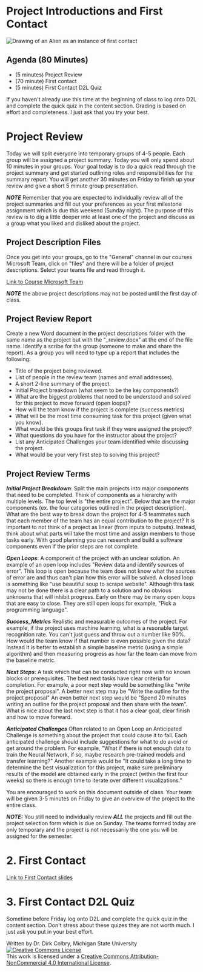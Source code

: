 #  Project Introductions and First Contact


![Drawing of an Alien as an instance of first contact](https://lh6.googleusercontent.com/QaFKjplF03tmwvNIqhoHE1H5q-ntqNx6Bbc5fm5_b1KmUiJwPBq6y4KSQDFjrK4adxJozhjTeMlt68CtEKGpW_eFiO3-7k53xnU5JqIU9maUk_LR_82mMPfqqBwjnUkNMw=w488)


## Agenda (80 Minutes)

- (5 minutes) Project Review
- (70 minute) First contact 
- (5 minutes) First Contact D2L Quiz

If you haven't already use this time at the beginning of class to log onto D2L and complete the quick quiz in the content section.  Grading is based on effort and completeness.  I just ask that you try your best.



# Project Review

Today we will split everyone into temporary groups of 4-5 people.  Each group will be assigned a project summary.  Today you will only spend about 10 minutes in your groups.  Your goal today is to do a quick read through the project summary and get started outlining roles and responsibilities for the summary report.  You will get another 30 minutes on Friday to finish up your review and give a short 5 minute group presentation.  

 **_NOTE_**  Remember that you are expected to individually review all of the project summaries and fill out your preferences as your first milestone assignment which is due this weekend (Sunday night).  The purpose of this review is to dig a little deeper into at least one of the project and discuss as a group what you liked and disliked about the project. 

## Project Description Files

Once you get into your groups, go to the "General" channel in our courses Microsoft Team, click on "files" and there will be a folder of project descriptions.  Select your teams file and read through it. 

[Link to Course Microsoft Team](https://teams.microsoft.com/l/team/19%3aRRB7sSKDmlZyTBAuTzuQpEmxpGP_Gkxk_xZH_wD_rNY1%40thread.tacv2/conversations?groupId=183b473a-4dc9-414f-8665-20b050c3a058&tenantId=22177130-642f-41d9-9211-74237ad5687d)

 **_NOTE_** the above project descriptions may not be posted until the first day of class.

## Project Review Report

Create a new Word document in the project descriptions folder with the same name as the project but with the "_review.docx" at the end of the file name.  Identify a scribe for the group (someone to make and share the report). As a group you will need to type up a report that includes the following:


- Title of the project being reviewed.
- List of people in the review team (names and email addresses). 
- A short 2-line summary of the project. 
- Initial Project breakdown (what seem to be the key components?)
- What are the biggest problems that need to be understood and solved for this project to move forward (open loops)?
- How will the team know if the project is complete (success metrics)
- What will be the most time consuming task for this project (given what you know).
- What would be this groups first task if they were assigned the project?
- What questions do you have for the instructor about the project?
- List any Anticipated Challenges your team identified while discussing the project.
- What would be your very first step to solving this project? 


## Project Review Terms

**_Initial Project Breakdown_**: Split the main projects into major components that need to be completed.  Think of components as a hierarchy with multiple levels. The top level is "the entire project". Below that are the major components (ex. the four categories outlined in the project description). What are the best way to break down the project for 4-5 teammates such that each member of the team has an equal contribution to the project?  It is important to not think of a project as linear (from inputs to outputs).  Instead, think about what parts will take the most time and assign members to those tasks early. With good planning you can research and build a software components even if the prior steps are not complete. 

**_Open Loops_**:  A component of the project with an unclear solution.  An example of an open loop includes "Review data and identify sources of error".  This loop is open because the team does not know what the sources of error are and thus can't plan how this error will be solved.  A closed loop is something like "use beautiful soup to scrape website".  Although this task may not be done there is a clear path to a solution and no obvious unknowns that will inhibit progress.  Early on there may be many open loops that are easy to close. They are still open loops for example, "Pick a programming language".

**_Success_Metrics_** Realistic and measurable outcomes of the project. For example, if the project uses machine learning, what is a resonable target recognition rate. You can't just guess and throw out a number like 90%. How would the team know if that number is even possible given the data?  Instead it is better to establish a simple baseline metric (using a simple algorithm) and then measuring progress as how far the team can move from the baseline metric.

**_Next Steps_**:  A task which that can be conducted right now with no known blocks or prerequisites.  The best next tasks have clear criteria for completion. For example, a poor next step would be something like "write the project proposal".  A better next step may be "Write the outline for the project proposal" An even better next step would be "Spend 20 minutes writing an outline for the project proposal and then share with the team". What is nice about the last next step is that it has a clear goal, clear finish and how to move forward. 

**_Anticipated Challenges_** Often related to an Open Loop an Anticipated Challenge is something about the project that could cause it to fail.  Each anticipated challenge should include suggestions for what to do avoid or get around the problem.  For example, "What if there is not enough data to train the Neural Network, if so, maybe research pre-trained models and transfer learning?"  Another example would be "It could take a long time to determine the best visualization for this project, make sure preliminary results of the model are obtained early in the project (within the first four weeks) so there is enough time to iterate over different visualizations."

You are encouraged to work on this document outside of class. Your team will be given 3-5 minutes on Friday to give an overview of the project to the entire class. 

**_NOTE:_** You still need to individually review **_ALL_** the projects and fill out the project selection form which is due on Sunday. The teams formed today are only temporary and the project is not necessarily the one you will be assigned for the semester.

# 2. First Contact

[Link to First Contact slides](https://docs.google.com/presentation/d/19Ai35DTNmqjgeKytnT84bsFknKb3eEO1itVMCOEqP3w/edit?usp=sharing)

# 3. First Contact D2L Quiz
Sometime before Friday log onto D2L and complete the quick quiz in the content section. Don't stress about these quizes they are not worth much. I just ask you put in your best effort. 

Written by Dr. Dirk Colbry, Michigan State University
<a rel="license" href="http://creativecommons.org/licenses/by-nc/4.0/"><img alt="Creative Commons License" style="border-width:0" src="https://i.creativecommons.org/l/by-nc/4.0/88x31.png" /></a><br />This work is licensed under a <a rel="license" href="http://creativecommons.org/licenses/by-nc/4.0/">Creative Commons Attribution-NonCommercial 4.0 International License</a>.
